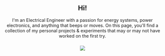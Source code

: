 <div align="center">

## Hi!

I'm an Electrical Engineer with a passion for energy systems, power electronics, and anything that beeps or moves. On this page, you'll find a collection of my personal projects & experiments that may or may not have worked on the first try.

</div>

###

<div align="center">
  <img src="https://visitor-badge.laobi.icu/badge?page_id=RemiFM.RemiFM&left_text=visitors"  />
</div>

###


<!--
**RemiFM/RemiFM** is a ✨ _special_ ✨ repository because its `README.md` (this file) appears on your GitHub profile.

Here are some ideas to get you started:

- 🔭 I’m currently working on ...
- 🌱 I’m currently learning ...
- 👯 I’m looking to collaborate on ...
- 🤔 I’m looking for help with ...
- 💬 Ask me about ...
- 📫 How to reach me: ...
- 😄 Pronouns: ...
- ⚡ Fun fact: ...
-->
